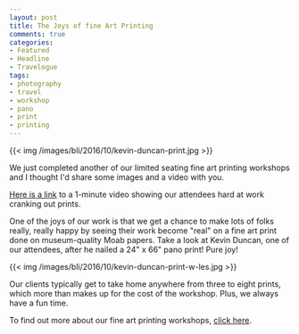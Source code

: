 ```yaml
---
layout: post
title: The Joys of fine Art Printing
comments: true
categories:
- Featured
- Headline
- Travelogue
tags:
- photography
- travel
- workshop
- pano
- print
- printing
---
```


{{<  img /images/bli/2016/10/kevin-duncan-print.jpg  >}}

We just completed another of our limited seating fine art printing workshops and I thought I'd share some images and a video with you. 

<!--more-->

[Here is a link](https://youtu.be/aVV_d0jckxE) to a 1-minute video showing our attendees hard at work cranking out prints. 

One of the joys of our work is that we get a chance to make lots of folks really, really happy by seeing their work become "real" on a fine art print done on museum-quality Moab papers. Take a look at Kevin Duncan, one of our attendees, after he nailed a 24" x 66" pano print! Pure joy!

{{<  img /images/bli/2016/10/kevin-duncan-print-w-les.jpg  >}}

Our clients typically get to take home anywhere from three to eight prints, which more than makes up for the cost of the workshop. Plus, we always have a fun time. 

To find out more about our fine art printing workshops, [click here](http://www.lesterpickerphoto.com/workshops/upcoming-workshops.html#printing). 
